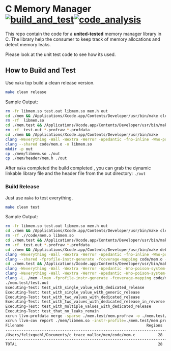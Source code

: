 
# C Memory Manager <br> [![build_and_test](https://github.com/Felix-Quehl/C_Memory_Manager/actions/workflows/build_and_test.yml/badge.svg)](https://github.com/Felix-Quehl/C_Memory_Manager/actions/workflows/build_and_test.yml)[![code_analysis](https://github.com/Felix-Quehl/C_Memory_Manager/actions/workflows/code_analysis.yml/badge.svg)](https://github.com/Felix-Quehl/C_Memory_Manager/actions/workflows/code_analysis.yml)

This repo contain the code for a **united-tested** memory manager library in C.
The library help the consumer to keep track of memory allocations and detect memory leaks.

Please look at the unit test code to see how its used.

## How to Build and Test

Use `make` top build a clean release version.

```bash
make clean release
```

Sample Output:

```bash
rm -fr libmem.so test.out libmem.so mem.h out
cd ./mem && /Applications/Xcode.app/Contents/Developer/usr/bin/make clean
rm -rf  libmem.so
cd ./mem.test && /Applications/Xcode.app/Contents/Developer/usr/bin/make clean
rm -rf  test.out *.profraw *.profdata
cd ./mem && /Applications/Xcode.app/Contents/Developer/usr/bin/make 
clang -Weverything -Wall -Wextra -Werror -Wpedantic -fno-inline -Wno-poison-system-directories -I./header  -o code/mem.o -c code/mem.c 
clang --shared code/mem.o -o libmem.so
mkdir -p out
cp ./mem/libmem.so ./out
cp ./mem/header/mem.h ./out
```

After `make` completed the build completed , you can grab the dynamic linkable library file and the header file from the out directory: `./out`


### Build Release

Just use `make` to test everything.

```bash
make clean test
```

Sample Output:

```bash
rm -fr libmem.so test.out libmem.so mem.h out
cd ./mem && /Applications/Xcode.app/Contents/Developer/usr/bin/make clean
rm -rf .//code/mem.o libmem.so
cd ./mem.test && /Applications/Xcode.app/Contents/Developer/usr/bin/make clean
rm -rf  test.out *.profraw *.profdata
cd ./mem && /Applications/Xcode.app/Contents/Developer/usr/bin/make debug
clang -Weverything -Wall -Wextra -Werror -Wpedantic -fno-inline -Wno-poison-system-directories -I./header -g -fprofile-instr-generate -fcoverage-mapping  -o code/mem.o -c code/mem.c 
clang --shared -fprofile-instr-generate -fcoverage-mapping code/mem.o -o libmem.so
cd ./mem.test && /Applications/Xcode.app/Contents/Developer/usr/bin/make debug
clang -Weverything -Wall -Wextra -Werror -Wpedantic -Wno-poison-system-directories -I./header -I../mem/header -g -fprofile-instr-generate -fcoverage-mapping  -o code/main.o -c code/main.c 
clang -Weverything -Wall -Wextra -Werror -Wpedantic -Wno-poison-system-directories -I./header -I../mem/header -g -fprofile-instr-generate -fcoverage-mapping  -o code/test.o -c code/test.c 
clang -L../mem -lmem -fprofile-instr-generate -fcoverage-mapping code/main.o code/test.o -o test.out
./mem.test/test.out 
Executing-Test: test_with_single_value_with_dedicated_release
Executing-Test: test_with_single_value_with_generic_release
Executing-Test: test_with_two_values_with_dedicated_release
Executing-Test: test_with_two_values_with_dedicated_release_in_reverse
Executing-Test: test_with_multiple_values_with_dedicated_release
Executing-Test: test_that_no_leaks_remain
xcrun llvm-profdata merge -sparse ./mem.test/mem.profraw -o ./mem.test/mem.profdata
xcrun llvm-cov report ./mem/libmem.so -instr-profile=./mem.test/mem.profdata
Filename                                                      Regions    Missed Regions     Cover   Functions  Missed Functions  Executed       Lines      Missed Lines     Cover    Branches   Missed Branches     Cover
-------------------------------------------------------------------------------------------------------------------------------------------------------------------------------------------------------------------------------------------------------------------
/Users/felixquehl/Documents/c_trace_malloc/mem/code/mem.c          28                 2    92.86%           6                 0   100.00%          87                 4    95.40%          18                 4    77.78%
-------------------------------------------------------------------------------------------------------------------------------------------------------------------------------------------------------------------------------------------------------------------
TOTAL                                                              28                 2    92.86%           6                 0   100.00%          87                 4    95.40%          18                 4    77.78%
```
